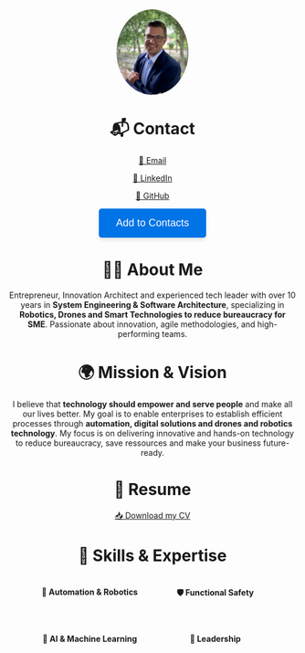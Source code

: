 <div style="display: flex; justify-content: center; align-items: center; flex-direction: column;">
    <img src="./images/Bewerbungsfoto.jpeg" alt="Alexander Zimmerer" style="height: 150px; border-radius: 50%;">
</div>

<h1 style="text-align:center;">📬 Contact</h1>
<p style="text-align:center;">
<a href="mailto:alexander.zimmerer1988@gmail.com">📧 Email</a>
</p>
<p style="text-align:center;">
<a href="https://www.linkedin.com/in/alexander-zimmerer-97620275/">🔗 LinkedIn</a>
</p>
<p style="text-align:center;">
<a href="https://github.com/AlZi-88">🐙 GitHub</a>
</p>
<p style="text-align:center;">
<button onclick="downloadVCard()" style="padding: 15px 30px; font-size: 18px; color: white; background-color: #0073e6; border: none; border-radius: 5px; box-shadow: 0 4px 6px rgba(0, 0, 0, 0.1); cursor: pointer;">Add to Contacts</button>
</p>

<h1 style="text-align:center;">👨‍💻 About Me</h1>
<p style="text-align:center;">Entrepreneur, Innovation Architect and experienced tech leader with over 10 years in <strong>System Engineering & Software Architecture</strong>, specializing in <strong>Robotics, Drones and Smart Technologies to reduce bureaucracy for SME</strong>. Passionate about innovation, agile methodologies, and high-performing teams.</p>

<h1 style="text-align:center;">🌍 Mission & Vision</h1>
<p style="text-align:center;">I believe that <strong>technology should empower and serve people</strong> and make all our lives better. My goal is to enable enterprises to establish efficient processes through <strong>automation, digital solutions and drones and robotics technology</strong>. My focus is on delivering innovative and hands-on technology to reduce bureaucracy, save ressources and make your business future-ready.</p>

<h1 style="text-align:center;">📜 Resume</h1>
<p style="text-align:center;"><a href="./ressources/CV_AlexanderZimmerer.pdf">📥 Download my CV</a></p>

<h1 style="text-align:center;">🌟 Skills & Expertise</h1>

<div style="display: flex; flex-wrap: wrap; justify-content: center; gap: 20px;">
    <div style="width: 200px; text-align: center;">
        <h4>🚗 Automation & Robotics</h4>
        <canvas id="chartAutomation" width="200" height="100"></canvas>
    </div>
    <div style="width: 200px; text-align: center;">
        <h4>🛡️ Functional Safety</h4>
        <canvas id="chartFunctionalSafety" width="200" height="100"></canvas>
    </div>
    <div style="width: 200px; text-align: center;">
        <h4>🤖 AI & Machine Learning</h4>
        <canvas id="chartMachineLearning" width="200" height="100"></canvas>
    </div>
    <div style="width: 200px; text-align: center;">
        <h4>🎯 Leadership</h4>
        <canvas id="chartLeadership" width="200" height="100"></canvas>
    </div>
</div>

<script src="https://cdn.jsdelivr.net/npm/chart.js"></script>
<script>
function createDoughnutChart(ctx, value) {
    new Chart(ctx, {
        type: 'doughnut',
        data: {
            datasets: [{
                data: [value, 100 - value],
                backgroundColor: ['#0073e6', '#ddd'],
                borderWidth: 0,
                cutout: '80%',
                rotation: 270,
                circumference: 180
            }]
        },
        options: {
            responsive: false,
            maintainAspectRatio: false,
            plugins: {
                tooltip: { enabled: false },
                legend: { display: false },
                afterDraw(chart) {
                    let width = chart.width,
                        height = chart.height,
                        ctx = chart.ctx;
                    ctx.restore();
                    let fontSize = (height / 10).toFixed(2);
                    ctx.font = fontSize + "px Arial";
                    ctx.textBaseline = "middle";
                    ctx.fillStyle = "#000";
                    let text = value + "%", 
                        textX = Math.round((width - ctx.measureText(text).width) / 2),
                        textY = height / 1.6;
                    ctx.fillText(text, textX, textY);
                    ctx.save();
                }
            }
        }
    });
}

document.addEventListener("DOMContentLoaded", function() {
    createDoughnutChart(document.getElementById('chartAutomation'), 90);
    createDoughnutChart(document.getElementById('chartFunctionalSafety'), 85);
    createDoughnutChart(document.getElementById('chartMachineLearning'), 75);
    createDoughnutChart(document.getElementById('chartLeadership'), 95);
});

function downloadVCard() {
    const vCardData = `BEGIN:VCARD
VERSION:3.0
FN:Alexander Zimmerer
EMAIL:alexander.zimmerer1988@gmail.com
TEL;CELL;Germany:+49 176 629 66 952
TEL;CELL;Austria:+43 660 6247362
URL:https://www.linkedin.com/in/alexander-zimmerer-97620275/
URL:https://alzi-88.github.io
PHOTO;JPEG:./images/Bewerbungsfoto.jpeg
END:VCARD`;

    const blob = new Blob([vCardData], { type: 'text/vcard' });
    const url = URL.createObjectURL(blob);
    const a = document.createElement('a');
    a.href = url;
    a.download = 'Alexander_Zimmerer.vcf';
    document.body.appendChild(a);
    a.click();
    document.body.removeChild(a);
    URL.revokeObjectURL(url);
}
</script>


